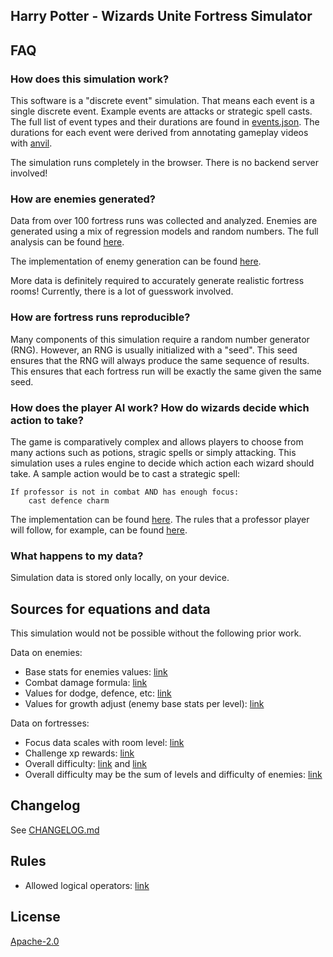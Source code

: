 ## Harry Potter - Wizards Unite Fortress Simulator




## FAQ
### How does this simulation work?
This software is a "discrete event" simulation. That means each event is a single discrete event. Example events are attacks or strategic spell casts. The full list of event types and their durations are found in [events.json](https://github.com/Zhadok/HP_WU_FortressSim/blob/master/src/data/events.json). The durations for each event were derived from annotating gameplay videos with [anvil](http://anvil-software.org/download/index.html#). 

The simulation runs completely in the browser. There is no backend server involved! 


### How are enemies generated?
Data from over 100 fortress runs was collected and analyzed. Enemies are generated using a mix of regression models and random numbers. The full analysis can be found [here](https://zhadok.github.io/HP_WU_FortressSim/analysis/fortressRunDataAnalysis_v2.html). 

The implementation of enemy generation can be found [here](https://github.com/Zhadok/HP_WU_FortressSim/blob/master/src/model/env/enemies/EnemyGenerator.ts#L104). 

More data is definitely required to accurately generate realistic fortress rooms! Currently, there is a lot of guesswork involved. 


### How are fortress runs reproducible? 
Many components of this simulation require a random number generator (RNG). However, an RNG is usually initialized with a "seed". This seed ensures that the RNG will always produce the same sequence of results. This ensures that each fortress run will be exactly the same given the same seed. 


### How does the player AI work? How do wizards decide which action to take?
The game is comparatively complex and allows players to choose from many actions such as potions, stragic spells or simply attacking. This simulation uses a rules engine to decide which action each wizard should take. A sample action would be to cast a strategic spell: 

```
If professor is not in combat AND has enough focus:
    cast defence charm
```

The implementation can be found [here](https://github.com/Zhadok/HP_WU_FortressSim/blob/master/src/rules/RulesEngine.ts#L48). The rules that a professor player will follow, for example, can be found [here](https://github.com/Zhadok/HP_WU_FortressSim/blob/master/src/rules/store/professorRules.json). 


### What happens to my data?
Simulation data is stored only locally, on your device. 




## Sources for equations and data
This simulation would not be possible without the following prior work. 

Data on enemies:
- Base stats for enemies values: [link](https://jibsentertainment.com/2019/07/24/a-complete-and-comprehensive-guide-to-fortresses-and-wizarding-challenges/)
- Combat damage formula: [link](https://wizardsunite.gamepress.gg/guide/combat-damage-formula)
- Values for dodge, defence, etc: [link](https://i.redd.it/gpwf5k6f4ea31.png)
- Values for growth adjust (enemy base stats per level): [link](https://www.reddit.com/r/harrypotterwu/comments/csgsdd/all_about_combat_damage_what_i_know_or_i_think_i/?st=k0gijz3i&sh=acd204fd)
  
Data on fortresses:
- Focus data scales with room level: [link](https://www.reddit.com/r/harrypotterwu/comments/ci9mux/each_fortress_floor_awards_a_different_amount_of/?st=k06fkamr&sh=1eba4c0f)
- Challenge xp rewards: [link](https://i.redd.it/wz2vwfh5u4k31.jpg)
- Overall difficulty: [link](https://docs.google.com/spreadsheets/d/1jtBjdncxspRt51K048islZdEPTZ06yBKuZX7_MBzprI/edit#gid=0) and [link](https://docs.google.com/spreadsheets/d/1jtBjdncxspRt51K048islZdEPTZ06yBKuZX7_MBzprI/edit#gid=0)
- Overall difficulty may be the sum of levels and difficulty of enemies: [link](https://www.reddit.com/r/harrypotterwu/comments/csgsdd/all_about_combat_damage_what_i_know_or_i_think_i/?st=k0gijz3i&sh=acd204fd)



## Changelog
See [CHANGELOG.md](CHANGELOG.md) 




## Rules
- Allowed logical operators: [link](https://github.com/CacheControl/json-rules-engine/blob/f1d2f052d7738ca2ff55ef66f16b5cc2d2927f9d/docs/rules.md#operators)



## License
[Apache-2.0](https://github.com/Zhadok/HP_WU_FortressSim/blob/master/LICENSE)
